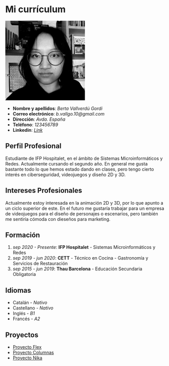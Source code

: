 # Mi currículum
![Imagen](bvallverdu.jpg) 
- **Nombre y apellidos**: _Berta Vallverdú Gordi_
- **Correo electrónico**: _b.vallgo.10@gmail.com_
- **Dirección**: _Avda. España_
- **Teléfono**: _123456789_
- **Linkedin**: _[Link](url)_

## Perfil Profesional
Estudiante de IFP Hospitalet, en el ámbito de Sistemas Microinformáticos y Redes. Actualmente cursando el segundo año. En general me gusta bastante todo lo que hemos estado dando en clases, pero tengo cierto interés en ciberseguridad, videojuegos y diseño 2D y 3D.

## Intereses Profesionales
Actualmente estoy interesada en la animación 2D y 3D, por lo que apunto a un ciclo superior de este. En el futuro me gustaría trabajar para un empresa de videojuegos para el diseño de personajes o escenarios, pero también me sentiría cómoda con dieseños para marketing.

## Formación
1. _sep 2020 - Presente_: **IFP Hospitalet** - Sistemas Microinformáticos y Redes
2. _sep 2019 - jun 2020_: **CETT** - Técnico en Cocina - Gastronomía y Servicios de Restauración
3. _sep 2015 - jun 2019_: **Thau Barcelona** - Educación Secundaria Obligatoria

## Idiomas
- Catalán - _Nativo_
- Castellano - _Nativo_
- Inglés - _B1_
- Francés - _A2_

## Proyectos
- [Proyecto Flex](flex)
- [Proyecto Columnas](columnas)
- [Proyecto Nika](nika)
